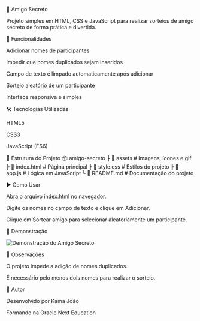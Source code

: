 🎁 Amigo Secreto

Projeto simples em HTML, CSS e JavaScript para realizar sorteios de amigo secreto de forma prática e divertida.

🚀 Funcionalidades

Adicionar nomes de participantes

Impedir que nomes duplicados sejam inseridos

Campo de texto é limpado automaticamente após adicionar

Sorteio aleatório de um participante

Interface responsiva e simples

🛠️ Tecnologias Utilizadas

HTML5

CSS3

JavaScript (ES6)

📂 Estrutura do Projeto
                                                                                       📦 amigo-secreto
 ┣ 📂 assets          # Imagens, ícones e gif
 ┣ 📜 index.html      # Página principal
 ┣ 📜 style.css       # Estilos do projeto
 ┣ 📜 app.js          # Lógica em JavaScript
 ┗ 📜 README.md       # Documentação do projeto


▶️ Como Usar

Abra o arquivo index.html no navegador.

Digite os nomes no campo de texto e clique em Adicionar.

Clique em Sortear amigo para selecionar aleatoriamente um participante.


📸 Demonstração

   

![Demonstração do Amigo Secreto](assets/demo.gif)


📌 Observações

O projeto impede a adição de nomes duplicados.

É necessário pelo menos dois nomes para realizar o sorteio.


👤 Autor

Desenvolvido por Kama João

Formando na Oracle Next Education
